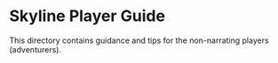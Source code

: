 # Skyline Player Guide

This directory contains guidance and tips for the non-narrating players (adventurers).
